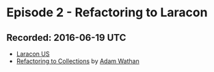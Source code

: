 # Episode 2 - Refactoring to Laracon

## Recorded: 2016-06-19 UTC

* [Laracon US](http://laracon.us)
* [Refactoring to Collections](http://adamwathan.me/refactoring-to-collections) by [Adam Wathan](https://twitter.com/adamwathan)
